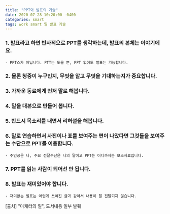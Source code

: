 ```yaml
---
title: "PPT와 발표의 기술"
date: 2020-07-28 10:20:00 -0400
categories: smart
tags: work smart 일 발표 기술
---
```


### 1. 발표라고 하면 반사적으로 PPT를 생각하는데, 발표의 본체는 이야기에요.

    - PPT쇼가 아닙니다. PTT는 도울 뿐, PPT 없어도 발표는 가능합니다.

### 2. 물론 청중이 누구인지, 무엇을 알고 무엇을 기대하는지가 중요합니다.

### 3. 가까운 동료에게 먼저 말로 해봅니다.

### 4. 말을 대본으로 만들어 봅니다.

### 5. 반드시 목소리를 내면서 리허설을 해봅니다.

### 6. 말로 연습하면서 사진이나 표를 보여주는 편이 나았다면 그것들을 보여주는 수단으로 PPT를 이용합니다.

    - 주인공은 나, 주요 전달수단은 나의 말이고 PPT는 어디까지는 보조자료입니다.

### 7. PPT를 읽는 사람이 되어선 안 됩니다.

### 8. 발표는 재미있어야 합니다.

    - 재미없는 발표는 어렵게 쓰여진 글과 같아서 내용이 잘 전달되지 않습니다.

[출처] "마케터의 일", 도서내용 일부 발췌
